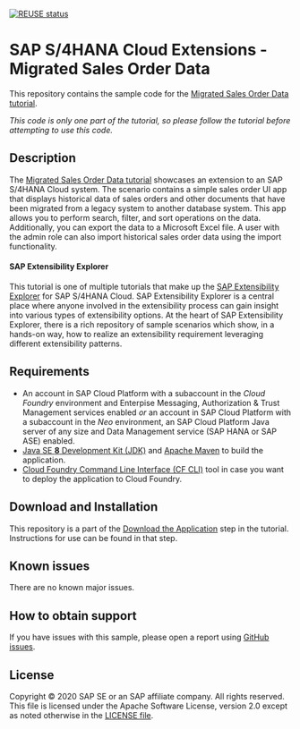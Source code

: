 [![REUSE status](https://api.reuse.software/badge/github.com/SAP-samples/s4hana-ext-migrate-historical-data)](https://api.reuse.software/info/github.com/SAP-samples/s4hana-ext-migrate-historical-data)


# SAP S/4HANA Cloud Extensions - Migrated Sales Order Data
This repository contains the sample code for the [Migrated Sales Order Data tutorial](https://tiny.cc/s4-migrate-historic-data).

*This code is only one part of the tutorial, so please follow the tutorial before attempting to use this code.*

## Description

The [Migrated Sales Order Data tutorial](https://tiny.cc/s4-migrate-historic-data) showcases an extension to an SAP S/4HANA Cloud system. The scenario contains a simple sales order UI app that displays historical data of sales orders and other documents that have been migrated from a legacy system to another database system. This app allows you to perform search, filter, and sort operations on the data. Additionally, you can export the data to a Microsoft Excel file. A user with the admin role can also import historical sales order data using the import functionality.

#### SAP Extensibility Explorer

This tutorial is one of multiple tutorials that make up the [SAP Extensibility Explorer](https://sap.com/extends4) for SAP S/4HANA Cloud.
SAP Extensibility Explorer is a central place where anyone involved in the extensibility process can gain insight into various types of extensibility options. At the heart of SAP Extensibility Explorer, there is a rich repository of sample scenarios which show, in a hands-on way, how to realize an extensibility requirement leveraging different extensibility patterns.


Requirements
-------------
- An account in SAP Cloud Platform with a subaccount in the _Cloud Foundry_ environment and Enterpise Messaging, Authorization & Trust Management services enabled _or_ an account in SAP Cloud Platform with a subaccount in the _Neo_ environment, an SAP Cloud Platform Java server of any size and Data Management service (SAP HANA or SAP ASE) enabled.
- [Java SE **8** Development Kit (JDK)](https://www.oracle.com/technetwork/java/javase/downloads/index.html) and [Apache Maven](http://maven.apache.org/download.cgi) to build the application.
- [Cloud Foundry Command Line Interface (CF CLI)](https://docs.cloudfoundry.org/cf-cli/install-go-cli.html) tool in case you want to deploy the application to Cloud Foundry.

Download and Installation
-------------
This repository is a part of the [Download the Application](https://help.sap.com/viewer/1eeef7f3c5c140b1a3b406cf357f316a/SHIP/en-US/aa4a386e18a84c9d90419f887a549204.html) step in the tutorial. Instructions for use can be found in that step.


Known issues
---------------------
There are no known major issues.

How to obtain support
---------------------
If you have issues with this sample, please open a report using [GitHub issues](https://github.com/SAP/s4hana-ext-migrate-historical-data/issues).

License
-------
Copyright © 2020 SAP SE or an SAP affiliate company. All rights reserved.
This file is licensed under the Apache Software License, version 2.0 except as noted otherwise in the [LICENSE file](LICENSES/Apache-2.0.txt).
